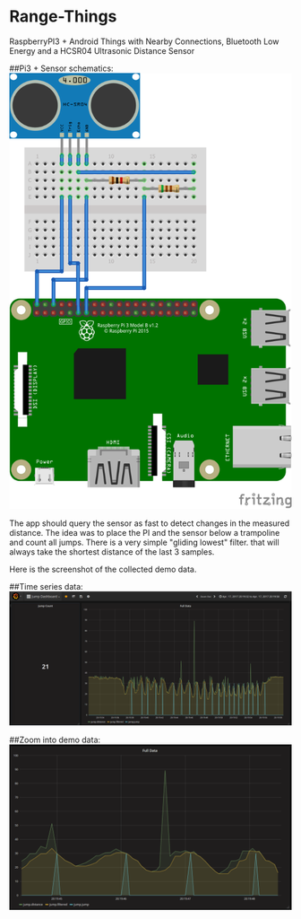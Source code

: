 # Range-Things
RaspberryPI3 + Android Things with 
Nearby Connections, Bluetooth Low Energy and a HCSR04 Ultrasonic Distance Sensor 

##Pi3 + Sensor schematics:
![Schematics](range-pi.png "Schematics")

The app should query the sensor as fast to detect changes in the measured distance.
The idea was to place the PI and the sensor below a trampoline and count all jumps.
There is a very simple "gliding lowest" filter. that will always take the shortest 
distance of the last 3 samples. 

Here is the screenshot of the collected demo data. 

##Time series data:
![TimeSeries](jumps.png "all data")


##Zoom into demo data:
![ZoomIn](zoom.png "zoom in data")


